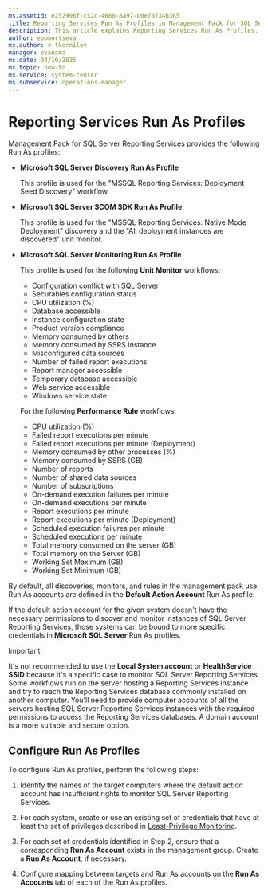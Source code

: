 ```yaml
---
ms.assetid: e252996f-c52c-4688-8a97-c0e70734b365
title: Reporting Services Run As Profiles in Management Pack for SQL Server Reporting Services
description: This article explains Reporting Services Run As Profiles.
author: epomortseva
ms.author: v-fkornilov
manager: evansma
ms.date: 04/10/2025
ms.topic: how-to
ms.service: system-center
ms.subservice: operations-manager
---
```


# Reporting Services Run As Profiles

Management Pack for SQL Server Reporting Services provides the following Run As profiles:

- **Microsoft SQL Server Discovery Run As Profile**

    This profile is used for the "MSSQL Reporting Services: Deployment Seed Discovery" workflow.

- **Microsoft SQL Server SCOM SDK Run As Profile**

    This profile is used for the "MSSQL Reporting Services: Native Mode Deployment" discovery and the "All deployment instances are discovered" unit monitor.

- **Microsoft SQL Server Monitoring Run As Profile**

    This profile is used for the following **Unit Monitor** workflows:

    - Configuration conflict with SQL Server
    - Securables configuration status
    - CPU utilization (%)
    - Database accessible
    - Instance configuration state
    - Product version compliance
    - Memory consumed by others
    - Memory consumed by SSRS Instance
    - Misconfigured data sources
    - Number of failed report executions
    - Report manager accessible
    - Temporary database accessible
    - Web service accessible
    - Windows service state

    For the following **Performance Rule** workflows:

    - CPU utilization (%)
    - Failed report executions per minute
    - Failed report executions per minute (Deployment)
    - Memory consumed by other processes (%)
    - Memory consumed by SSRS (GB)
    - Number of reports
    - Number of shared data sources
    - Number of subscriptions
    - On-demand execution failures per minute
    - On-demand executions per minute
    - Report executions per minute
    - Report executions per minute (Deployment)
    - Scheduled execution failures per minute
    - Scheduled executions per minute
    - Total memory consumed on the server (GB)
    - Total memory on the Server (GB)
    - Working Set Maximum (GB)
    - Working Set Minimum (GB)

By default, all discoveries, monitors, and rules in the management pack use Run As accounts are defined in the **Default Action Account** Run As profile.

If the default action account for the given system doesn't have the necessary permissions to discover and monitor instances of SQL Server Reporting Services, those systems can be bound to more specific credentials in **Microsoft SQL Server** Run As profiles.

> [!IMPORTANT]
> It's not recommended to use the **Local System account** or **HealthService SSID** because it's a specific case to monitor SQL Server Reporting Services. Some workflows run on the server hosting a Reporting Services instance and try to reach the Reporting Services database commonly installed on another computer. You'll need to provide computer accounts of all the servers hosting SQL Server Reporting Services instances with the required permissions to access the Reporting Services databases. A domain account is a more suitable and secure option.

## Configure Run As Profiles

To configure Run As profiles, perform the following steps:

1. Identify the names of the target computers where the default action account has insufficient rights to monitor SQL Server Reporting Services.

2. For each system, create or use an existing set of credentials that have at least the set of privileges described in [Least-Privilege Monitoring](reporting-services-management-pack-least-privilege-monitoring.md).

3. For each set of credentials identified in Step 2, ensure that a corresponding **Run As Account** exists in the management group. Create a **Run As Account**, if necessary.

4. Configure mapping between targets and Run As accounts on the **Run As Accounts** tab of each of the Run As profiles.
